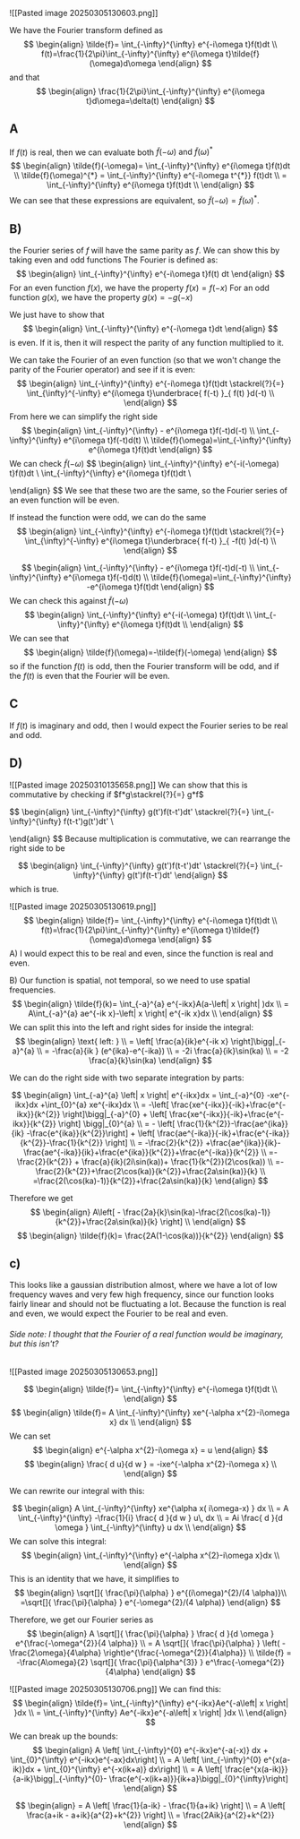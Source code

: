 
![[Pasted image 20250305130603.png]]

We have the Fourier transform defined as 
$$
\begin{align}
\tilde{f}= \int_{-\infty}^{\infty} e^{-i\omega t}f(t)dt \\
f(t)=\frac{1}{2\pi}\int_{-\infty}^{\infty} e^{i\omega t}\tilde{f}(\omega)d\omega
\end{align}
$$
and that 
$$
\begin{align}
\frac{1}{2\pi}\int_{-\infty}^{\infty} e^{i\omega t}d\omega=\delta(t)
\end{align}
$$
## A
If $f(t)$ is real, then we can  evaluate both $\tilde{f}(-\omega) \text{ and } \tilde{f}(\omega)^{*}$
$$
\begin{align}
\tilde{f}(-\omega)= \int_{-\infty}^{\infty} e^{i\omega t}f(t)dt \\
\tilde{f}(\omega)^{*} = \int_{-\infty}^{\infty} e^{-i\omega t^{*}} f(t)dt \\ = \int_{-\infty}^{\infty} e^{i\omega t}f(t)dt \\
\end{align}
$$
We can see that these expressions are equivalent, so $\tilde{f}(-\omega)=\tilde{f}(\omega)^{*}$.
## B) 
the Fourier series of $f$ will have the same parity as $f$.
We can show this by taking even and odd functions
The Fourier is defined as:
$$
\begin{align}
\int_{-\infty}^{\infty} e^{-i\omega t}f(t) dt
\end{align}
$$
For an even function $f(x),$ we have the property $f(x)=f(-x)$
For an odd function $g(x),$ we have the property $g(x)=-g(-x)$

We just have to show that 
$$
\begin{align}
\int_{-\infty}^{\infty} e^{-i\omega t}dt
\end{align}
$$
is even. If it is, then it will respect the parity of any function multiplied to it.

We can take the Fourier of an even function (so that we won't change the parity of the Fourier operator) and see if it is even:
$$
\begin{align}
\int_{-\infty}^{\infty} e^{-i\omega t}f(t)dt \stackrel{?}{=}  \int_{\infty}^{-\infty} e^{i\omega t}\underbrace{ f(-t) }_{ f(t) }d(-t) \\
\end{align}
$$
From here we can simplify the right side
$$
\begin{align}
\int_{-\infty}^{\infty} - e^{i\omega t}f(-t)d(-t) \\
\int_{-\infty}^{\infty}  e^{i\omega t}f(-t)d(t) \\
\tilde{f}(\omega)=\int_{-\infty}^{\infty}  e^{i\omega t}f(t)dt
\end{align}
$$
We can check $\tilde{f}(-\omega)$
$$
\begin{align}
\int_{-\infty}^{\infty} e^{-i(-\omega) t}f(t)dt \\
\int_{-\infty}^{\infty} e^{i\omega t}f(t)dt \\

\end{align}
$$
We see that these two are the same, so the Fourier series of an even function will be even.

If instead the function were odd, we can do the same
$$
\begin{align}
\int_{-\infty}^{\infty} e^{-i\omega t}f(t)dt \stackrel{?}{=}  \int_{\infty}^{-\infty} e^{i\omega t}\underbrace{ f(-t) }_{ -f(t) }d(-t) \\
\end{align}
$$

$$
\begin{align}
\int_{-\infty}^{\infty} - e^{i\omega t}f(-t)d(-t) \\
\int_{-\infty}^{\infty}  e^{i\omega t}f(-t)d(t) \\
\tilde{f}(\omega)=\int_{-\infty}^{\infty}  -e^{i\omega t}f(t)dt
\end{align}
$$
We can check this against $\tilde{f}(-\omega)$
$$
\begin{align}
\int_{-\infty}^{\infty} e^{-i(-\omega) t}f(t)dt \\
\int_{-\infty}^{\infty} e^{i\omega t}f(t)dt \\
\end{align}
$$
We can see that
$$
\begin{align}
\tilde{f}(\omega)=-\tilde{f}(-\omega)
\end{align}
$$
so if the function $f(t)$ is odd, then the Fourier transform will be odd, and if the $f(t)$ is even that the Fourier will be even.

## C
If $f(t)$ is imaginary and odd, then I would expect the Fourier series to be real and odd.

## D)
![[Pasted image 20250310135658.png]]
We can show that this is commutative by checking if
$f*g\stackrel{?}{=} g*f$

$$
\begin{align}
\int_{-\infty}^{\infty} g(t')f(t-t')dt' \stackrel{?}{=}  \int_{-\infty}^{\infty} f(t-t')g(t')dt' \\

\end{align}
$$
Because multiplication is commutative, we can rearrange the right side to be

$$
\begin{align}
\int_{-\infty}^{\infty} g(t')f(t-t')dt' \stackrel{?}{=} \int_{-\infty}^{\infty} g(t')f(t-t')dt'
\end{align}
$$
which is true.

![[Pasted image 20250305130619.png]]
$$
\begin{align}
\tilde{f}= \int_{-\infty}^{\infty} e^{-i\omega t}f(t)dt \\
f(t)=\frac{1}{2\pi}\int_{-\infty}^{\infty} e^{i\omega t}\tilde{f}(\omega)d\omega
\end{align}
$$
A) I would expect this to be real and even, since the function is real and even. 

B)
Our function is spatial, not temporal, so we need to use spatial frequencies.
$$
\begin{align}
\tilde{f}(k)= \int_{-a}^{a} e^{-ikx}A(a-\left| x \right| )dx \\
= A\int_{-a}^{a}  ae^{-ik x}-\left| x \right| e^{-ik x}dx \\
\end{align}
$$
We can split this into the left and right sides for inside the integral:
$$
\begin{align}
\text{ left: } \\
= \left[ \frac{a}{ik}e^{-ik x} \right]\bigg|_{-a}^{a} \\
= -\frac{a}{ik } (e^{ika}-e^{-ika})   \\
= -2i \frac{a}{ik}\sin(ka) \\
= -2 \frac{a}{k}\sin(ka)
\end{align}
$$

We can do the right side with two separate integration by parts:

$$
\begin{align}
\int_{-a}^{a} \left| x \right| e^{-ikx}dx = \int_{-a}^{0} -xe^{-ikx}dx +\int_{0}^{a}   xe^{-ikx}dx \\
= -\left[ \frac{xe^{-ikx}}{-ik}+\frac{e^{-ikx}}{k^{2}} \right]\bigg|_{-a}^{0} + \left[ \frac{xe^{-ikx}}{-ik}+\frac{e^{-ikx}}{k^{2}} \right] \bigg|_{0}^{a}  \\
= - \left[ \frac{1}{k^{2}}-\frac{ae^{ika}}{ik} -\frac{e^{ika}}{k^{2}}\right]  + \left[ \frac{ae^{-ika}}{-ik}+\frac{e^{-ika}}{k^{2}}-\frac{1}{k^{2}} \right] \\
= -\frac{2}{k^{2}} +\frac{ae^{ika}}{ik}-\frac{ae^{-ika}}{ik}+\frac{e^{ika}}{k^{2}}+\frac{e^{-ika}}{k^{2}} \\
=-\frac{2}{k^{2}} + \frac{a}{ik}(2i\sin(ka))+ \frac{1}{k^{2}}(2\cos(ka)) \\
=-\frac{2}{k^{2}}+\frac{2\cos(ka)}{k^{2}}+\frac{2a\sin(ka)}{k} \\
=\frac{2(\cos(ka)-1)}{k^{2}}+\frac{2a\sin(ka)}{k}
\end{align}
$$



Therefore we get
$$
\begin{align}
A\left[  - \frac{2a}{k}\sin(ka)-\frac{2(\cos(ka)-1)}{k^{2}}+\frac{2a\sin(ka)}{k} \right] \\
\end{align}
$$
$$
\begin{align}
\tilde{f}(k)= \frac{2A(1-\cos(ka))}{k^{2}} 
\end{align}
$$

## c)
This looks like a gaussian distribution almost, where we have a lot of low frequency waves and very few high frequency, since our function looks fairly linear and should not be fluctuating a lot. Because the function is real and even, we would expect the Fourier to be real and even. 

###### Side note: I thought that the Fourier of a real function would be imaginary, but this isn't?


 
![[Pasted image 20250305130653.png]]

$$
\begin{align}
\tilde{f}= \int_{-\infty}^{\infty} e^{-i\omega t}f(t)dt \\
\end{align}
$$
$$
\begin{align}
\tilde{f}= A \int_{-\infty}^{\infty} xe^{-\alpha x^{2}-i\omega x} dx \\
\end{align}
$$
We can set
$$
\begin{align}
e^{-\alpha x^{2}-i\omega x}  = u
\end{align}
$$
$$
\begin{align}
\frac{ d u}{d w } = -ixe^{-\alpha x^{2}-i\omega x} \\
\end{align}
$$

We can rewrite our integral with this:

$$
\begin{align}
A \int_{-\infty}^{\infty} xe^{\alpha x( i\omega-x) } dx \\
= A \int_{-\infty}^{\infty} -\frac{1}{i} \frac{ d }{d w } u\,  dx  \\
= Ai \frac{ d }{d \omega }  \int_{-\infty}^{\infty} u dx \\
\end{align}
$$
We can solve this integral:
$$
\begin{align}
\int_{-\infty}^{\infty} e^{-\alpha x^{2}-i\omega x}dx \\
\end{align}
$$
This is an identity that we have, it simplifies to
$$
\begin{align}
\sqrt[]{ \frac{\pi}{\alpha} } e^{(i\omega)^{2}/(4 \alpha)}\\
=\sqrt[]{ \frac{\pi}{\alpha} } e^{-\omega^{2}/(4 \alpha)}
\end{align}
$$

Therefore, we get our Fourier series as
$$
\begin{align}
A \sqrt[]{ \frac{\pi}{\alpha} } \frac{ d }{d \omega }
e^{\frac{-\omega^{2}}{4 \alpha}} \\
= A \sqrt[]{ \frac{\pi}{\alpha} } \left( -\frac{2\omega}{4\alpha} \right)e^{\frac{-\omega^{2}}{4\alpha}} \\
\tilde{f} = -\frac{A\omega}{2} \sqrt[]{ \frac{\pi}{\alpha^{3}} } e^\frac{-\omega^{2}}{4\alpha}
\end{align}
$$

![[Pasted image 20250305130706.png]]
We can find this:
$$
\begin{align}
\tilde{f}= \int_{-\infty}^{\infty} e^{-ikx}Ae^{-a\left| x \right| }dx \\
= \int_{-\infty}^{\infty} Ae^{-ikx}e^{-a\left| x \right| }dx \\
\end{align}
$$
We can break up the bounds:
$$
\begin{align}
A \left[ \int_{-\infty}^{0} e^{-ikx}e^{-a(-x)} dx + \int_{0}^{\infty} e^{-ikx}e^{-ax}dx\right]  \\
= A \left[ \int_{-\infty}^{0} e^{x(a-ik)}dx + \int_{0}^{\infty} e^{-x(ik+a)} dx\right]  \\
= A \left[ \frac{e^{x(a-ik)}}{a-ik}\bigg|_{-\infty}^{0}- \frac{e^{-x(ik+a)}}{ik+a}\bigg|_{0}^{\infty}\right]   
\end{align}
$$

$$
\begin{align}
= A \left[ \frac{1}{a-ik} - \frac{1}{a+ik} \right]  \\
= A \left[ \frac{a+ik - a+ik}{a^{2}+k^{2}} \right]  \\
= \frac{2Aik}{a^{2}+k^{2}} 
\end{align}
$$



